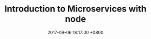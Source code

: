 ---
layout: post
title:  "Introduction to Microservices with node"
date:   2017-09-06 18:17:00 +0800
categories:
- Microservices
- Node
comments: true
---